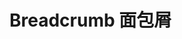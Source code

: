 # Breadcrumb 面包屑

<script setup>
import demo from './demo.vue'
</script>

<preview comp-name="breadcrumb" demo-name="demo">
  <demo />
</preview>
